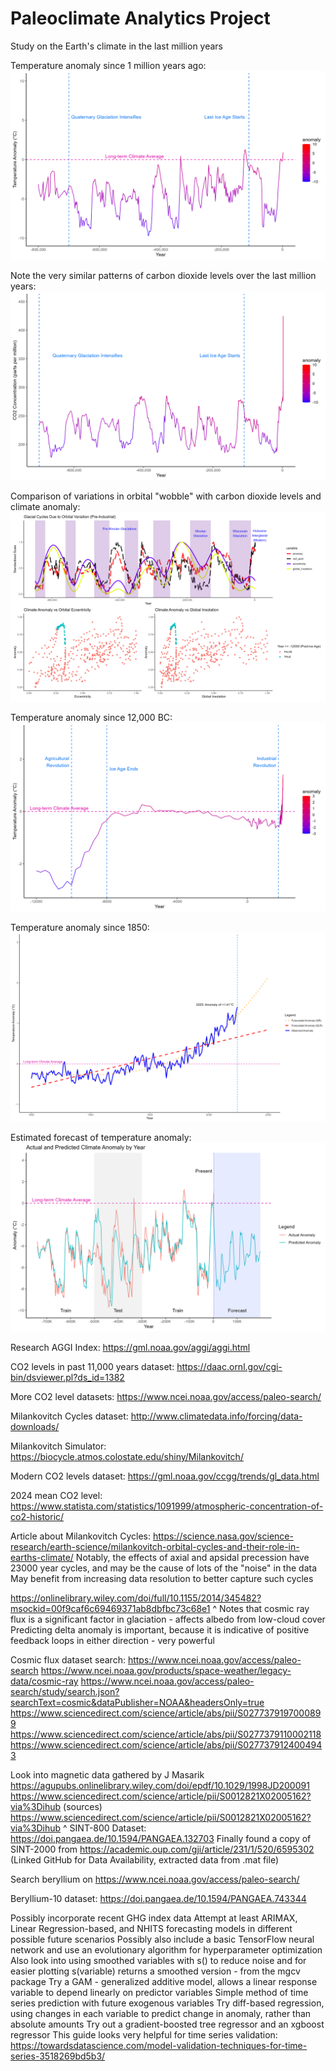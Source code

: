 # Paleoclimate Analytics Project
 
Study on the Earth's climate in the last million years

Temperature anomaly since 1 million years ago:
![Long Term Temperature Anomaly](Outputs/long_term_temperature_anomaly.png)

Note the very similar patterns of carbon dioxide levels over the last million years:
![Long Term CO2 Levels](Outputs/long_term_co2_ppm.png)

Comparison of variations in orbital "wobble" with carbon dioxide levels and climate anomaly:
![Orbital parameters vs CO2 vs Temperature](Outputs/orbital_parameters_glacial_cycles_trends.png)

Temperature anomaly since 12,000 BC:
![Since Ice Age Temperature Anomaly](Outputs/since_ice_age_temperature_anomaly.png)

Temperature anomaly since 1850:
![Modern Temperature Anomaly](Outputs/modern_temperature_anomaly_forecast.png)

Estimated forecast of temperature anomaly:
![Temperature Anomaly Forecast](Outputs/torch_model_predictions.png)

Research AGGI Index:
https://gml.noaa.gov/aggi/aggi.html

CO2 levels in past 11,000 years dataset:
https://daac.ornl.gov/cgi-bin/dsviewer.pl?ds_id=1382

More CO2 level datasets:
https://www.ncei.noaa.gov/access/paleo-search/

Milankovitch Cycles dataset:
http://www.climatedata.info/forcing/data-downloads/

Milankovitch Simulator:
https://biocycle.atmos.colostate.edu/shiny/Milankovitch/

Modern CO2 levels dataset:
https://gml.noaa.gov/ccgg/trends/gl_data.html

2024 mean CO2 level:
https://www.statista.com/statistics/1091999/atmospheric-concentration-of-co2-historic/

Article about Milankovitch Cycles:
https://science.nasa.gov/science-research/earth-science/milankovitch-orbital-cycles-and-their-role-in-earths-climate/
    Notably, the effects of axial and apsidal precession have 23000 year cycles, and may be the cause of lots of the "noise" in the data
        May benefit from increasing data resolution to better capture such cycles

https://onlinelibrary.wiley.com/doi/full/10.1155/2014/345482?msockid=00f9caf6c69469371ab8dbfbc73c68e1
^ Notes that cosmic ray flux is a significant factor in glaciation - affects albedo from low-cloud cover
Predicting delta anomaly is important, because it is indicative of positive feedback loops in either direction - very powerful

Cosmic flux dataset search:
https://www.ncei.noaa.gov/access/paleo-search
https://www.ncei.noaa.gov/products/space-weather/legacy-data/cosmic-ray
https://www.ncei.noaa.gov/access/paleo-search/study/search.json?searchText=cosmic&dataPublisher=NOAA&headersOnly=true
https://www.sciencedirect.com/science/article/abs/pii/S0277379197000899
https://www.sciencedirect.com/science/article/abs/pii/S0277379110002118
https://www.sciencedirect.com/science/article/abs/pii/S0277379124004943

Look into magnetic data gathered by J Masarik
https://agupubs.onlinelibrary.wiley.com/doi/epdf/10.1029/1998JD200091
https://www.sciencedirect.com/science/article/pii/S0012821X02005162?via%3Dihub (sources)
https://www.sciencedirect.com/science/article/pii/S0012821X02005162?via%3Dihub
^ SINT-800 Dataset: https://doi.pangaea.de/10.1594/PANGAEA.132703
Finally found a copy of SINT-2000 from https://academic.oup.com/gji/article/231/1/520/6595302 (Linked GitHub for Data Availability, extracted data from .mat file)


Search beryllium on https://www.ncei.noaa.gov/access/paleo-search/

Beryllium-10 dataset:
https://doi.pangaea.de/10.1594/PANGAEA.743344

Possibly incorporate recent GHG index data
Attempt at least ARIMAX, Linear Regression-based, and NHITS forecasting models in different possible future scenarios
    Possibly also include a basic TensorFlow neural network and use an evolutionary algorithm for hyperparameter optimization
Also look into using smoothed variables with s() to reduce noise and for easier plotting
    s(variable) returns a smoothed version - from the mgcv package
    Try a GAM - generalized additive model, allows a linear response variable to depend linearly on predictor variables
        Simple method of time series prediction with future exogenous variables
    Try diff-based regression, using changes in each variable to predict change in anomaly, rather than absolute amounts
    Try out a gradient-boosted tree regressor and an xgboost regressor
    This guide looks very helpful for time series validation: https://towardsdatascience.com/model-validation-techniques-for-time-series-3518269bd5b3/

